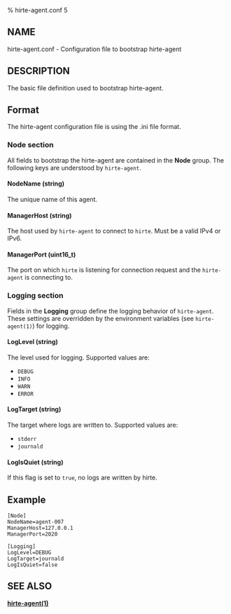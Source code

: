 % hirte-agent.conf 5

## NAME

hirte-agent.conf - Configuration file to bootstrap hirte-agent

## DESCRIPTION

The basic file definition used to bootstrap hirte-agent.

## Format

The hirte-agent configuration file is using the .ini file format.

### Node section

All fields to bootstrap the hirte-agent are contained in the **Node** group. The following keys are understood by `hirte-agent`.

#### **NodeName** (string)

The unique name of this agent.

#### **ManagerHost** (string)

The host used by `hirte-agent` to connect to `hirte`. Must be a valid IPv4 or IPv6.

#### **ManagerPort** (uint16_t)

The port on which `hirte` is listening for connection request and the `hirte-agent` is connecting to.

### Logging section

Fields in the **Logging** group define the logging behavior of `hirte-agent`. These settings are overridden by the environment variables (see `hirte-agent(1)`) for logging.

#### **LogLevel** (string)

The level used for logging. Supported values are:

- `DEBUG`
- `INFO`
- `WARN`
- `ERROR`

#### **LogTarget** (string)

The target where logs are written to. Supported values are:

- `stderr`
- `journald`

#### **LogIsQuiet** (string)

If this flag is set to `true`, no logs are written by hirte.

## Example

```
[Node]
NodeName=agent-007
ManagerHost=127.0.0.1
ManagerPort=2020

[Logging]
LogLevel=DEBUG
LogTarget=journald
LogIsQuiet=false
```

## SEE ALSO

**[hirte-agent(1)](https://github.com/containers/hirte/blob/main/doc/man/hirte-agent.1.md)**
